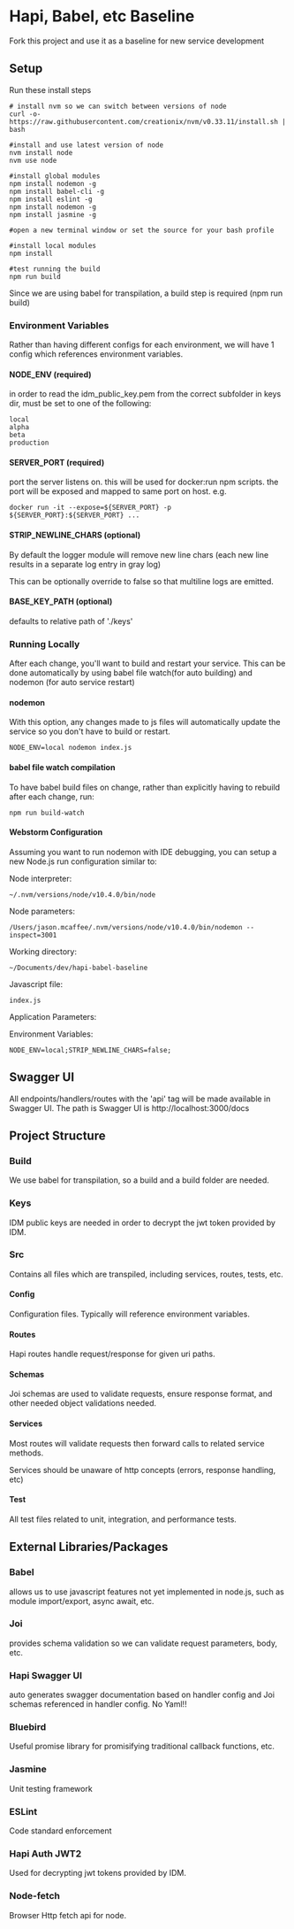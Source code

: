 # Hapi, Babel, etc Baseline
Fork this project and use it as a baseline for new service development

## Setup
Run these install steps
```
# install nvm so we can switch between versions of node
curl -o- https://raw.githubusercontent.com/creationix/nvm/v0.33.11/install.sh | bash

#install and use latest version of node
nvm install node
nvm use node

#install global modules
npm install nodemon -g
npm install babel-cli -g
npm install eslint -g
npm install nodemon -g
npm install jasmine -g

#open a new terminal window or set the source for your bash profile

#install local modules
npm install

#test running the build
npm run build

```
Since we are using babel for transpilation, a build step is required (npm run build)

### Environment Variables
Rather than having different configs for each environment, we will have 1 config which references environment variables.

#### NODE_ENV (required)
in order to read the idm_public_key.pem from the correct subfolder in keys dir, must be set to one of the following:
```
local
alpha
beta
production
```

#### SERVER_PORT (required)
port the server listens on.  this will be used for docker:run npm scripts.  the port will be exposed and mapped to same port on host.
e.g.
```
docker run -it --expose=${SERVER_PORT} -p ${SERVER_PORT}:${SERVER_PORT} ...
```

#### STRIP_NEWLINE_CHARS (optional)
By default the logger module will remove new line chars (each new line results in a separate log entry in gray log)

This can be optionally override to false so that multiline logs are emitted.

#### BASE_KEY_PATH (optional)
defaults to relative path of './keys'

### Running Locally
After each change, you'll want to build and restart your service.
This can be done automatically by using babel file watch(for auto building) and nodemon (for auto service restart)
#### nodemon
With this option, any changes made to js files will automatically update the service so you don't have to build or restart.
```
NODE_ENV=local nodemon index.js
```

#### babel file watch compilation
To have babel build files on change, rather than explicitly having to rebuild after each change, run:
```
npm run build-watch
```

#### Webstorm Configuration
Assuming you want to run nodemon with IDE debugging, you can setup a new Node.js run configuration similar to:

Node interpreter:
```
~/.nvm/versions/node/v10.4.0/bin/node
```
Node parameters:
```
/Users/jason.mcaffee/.nvm/versions/node/v10.4.0/bin/nodemon --inspect=3001
```
Working directory:
```
~/Documents/dev/hapi-babel-baseline
```
Javascript file:
```
index.js
```
Application Parameters:

Environment Variables:
```
NODE_ENV=local;STRIP_NEWLINE_CHARS=false;
```

## Swagger UI
All endpoints/handlers/routes with the 'api' tag will be made available in Swagger UI.
The path is Swagger UI is http://localhost:3000/docs

## Project Structure

### Build
We use babel for transpilation, so a build and a build folder are needed.

### Keys
IDM public keys are needed in order to decrypt the jwt token provided by IDM.

### Src
Contains all files which are transpiled, including services, routes, tests, etc.

#### Config
Configuration files.  Typically will reference environment variables.

#### Routes
Hapi routes handle request/response for given uri paths.

#### Schemas
Joi schemas are used to validate requests, ensure response format, and other needed object validations needed.

#### Services
Most routes will validate requests then forward calls to related service methods.

Services should be unaware of http concepts (errors, response handling, etc)

#### Test
All test files related to unit, integration, and performance tests.


## External Libraries/Packages

### Babel
allows us to use javascript features not yet implemented in node.js, such as module import/export, async await, etc.

### Joi
provides schema validation so we can validate request parameters, body, etc.

### Hapi Swagger UI
auto generates swagger documentation based on handler config and Joi schemas referenced in handler config.
No Yaml!!

### Bluebird
Useful promise library for promisifying traditional callback functions, etc.

### Jasmine
Unit testing framework

### ESLint
Code standard enforcement

### Hapi Auth JWT2
Used for decrypting jwt tokens provided by IDM.

### Node-fetch
Browser Http fetch api for node.




